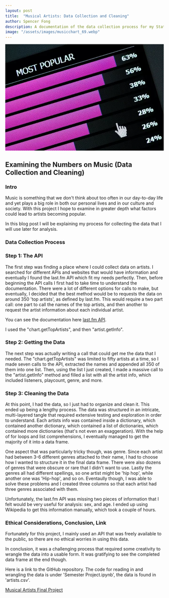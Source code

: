 ```yaml
---
layout: post
title:  "Musical Artists: Data Collection and Cleaning"
author: Spencer Fong
description: A documentation of the data collection process for my Stat 386 final project
image: "/assets/images/musicchart_69.webp"
---
```

![music_chart](/assets/images/musicchart_69.webp)
## Examining the Numbers on Music (Data Collection and Cleaning)

### Intro

Music is something that we don't think about too often in our day-to-day life and yet plays a big role in both our personal lives and in our culture and society. With this project I hope to examine in greater depth what factors could lead to artists becoming popular.

In this blog post I will be explaining my process for collecting the data that I will use later for analysis.

### Data Collection Process

### Step 1: The API

The first step was finding a place where I could collect data on artists. I searched for different APIs and websites that would have information and eventually I found the last.fm API which fit my needs perfectly. Then, before beginning the API calls I first had to take time to understand the documentation. There were a lot of different options for calls to make, but eventually, I decided that the best method would be to requests the data on around 350 'top artists', as defined by last.fm. This would require a two part call: one part to call the names of the top artists, and then another to request the artist information about each individual artist.

You can see the documentation here <a href="https://www.last.fm/api" target="_blank">last.fm API</a>.

I used the "chart.getTopArtists", and then "artist.getInfo".

### Step 2: Getting the Data

The next step was actually writing a call that could get me the data that I needed. The "chart.getTopArtists" was limited to fifty artists at a time, so I made seven calls to the API, extracted the names and appended all 350 of them into one list. Then, using the list I just created, I made a massive call to the "artist.getInfo" method and filled a list with all the artist info, which included listeners, playcount, genre, and more.

### Step 3: Cleaning the Data

At this point, I had the data, so I just had to organize and clean it. This ended up being a lengthy process. The data was structured in an intricate, multi-layered tangle that required extensive testing and exploration in order to understand. Each artists info was contained inside a dictionary, which contained another dictionary, which contained a list of dictionaries, which contained more dictionaries (that's not even an exaggeration). With the help of for loops and list comprehensions, I eventually managed to get the majority of it into a data frame.

One aspect that was particularly tricky though, was genre. Since each artist had between 3-6 different genres attached to their name, I had to choose how I wanted to structure it in the final data frame. There were also dozens of genres that were obscure or rare that I didn't want to use. Lastly the genres all had different spellings, so one artist might be 'hip hop', while another one was 'Hip-hop', and so on. Eventaully though, I was able to solve these problems and I created three columns so that each artist had three genres associated with them.

Unfortunately, the last.fm API was missing two pieces of information that I felt would be very useful for analysis: sex, and age. I ended up using Wikipedia to get this information manually, which took a couple of hours.

### Ethical Considerations, Conclusion, Link

Fortunately for this project, I mainly used an API that was freely available to the public, so there are no ethical worries in using this data.

In conclusion, it was a challenging process that required some creativity to wrangle the data into a usable form. It was gratifying to see the completed data frame at the end though.

Here is a link to the GitHub repository. The code for reading in and wrangling the data is under 'Semester Project.ipynb', the data is found in 'artists.csv'.

<a href="https://github.com/fong31h/Stat386_Final_Project" target="_blank">Musical Artists Final Project</a>